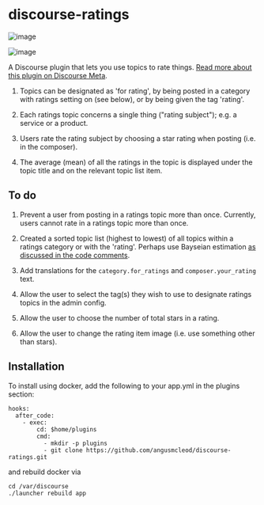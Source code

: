 # discourse-ratings

![image](https://github.com/paviliondev/discourse-ratings/actions/workflows/plugin-linting.yml/badge.svg)

![image](https://github.com/paviliondev/discourse-ratings/actions/workflows/plugin-tests.yml/badge.svg)

A Discourse plugin that lets you use topics to rate things. [Read more about this plugin on Discourse Meta](https://meta.discourse.org/t/topic-star-ratings/39578).

1. Topics can be designated as 'for rating', by being posted in a category with ratings setting on (see below), or by being given the tag 'rating'.

2. Each ratings topic concerns a single thing ("rating subject"); e.g. a service or a product.

3. Users rate the rating subject by choosing a star rating when posting (i.e. in the composer).

4. The average (mean) of all the ratings in the topic is displayed under the topic title and on the relevant topic list item.  

## To do

1. Prevent a user from posting in a ratings topic more than once. Currently, users cannot rate in a ratings topic more than once.

2. Created a sorted topic list (highest to lowest) of all topics within a ratings category or with the 'rating'. Perhaps use Bayseian estimation [as discussed in the code comments](https://github.com/angusmcleod/discourse-ratings/blob/master/plugin.rb#L40).

3. Add translations for the ``category.for_ratings`` and ``composer.your_rating`` text.

4. Allow the user to select the tag(s) they wish to use to designate ratings topics in the admin config.

5. Allow the user to choose the number of total stars in a rating.

6. Allow the user to change the rating item image (i.e. use something other than stars).

## Installation

To install using docker, add the following to your app.yml in the plugins section:

```
hooks:
  after_code:
    - exec:
        cd: $home/plugins
        cmd:
          - mkdir -p plugins
          - git clone https://github.com/angusmcleod/discourse-ratings.git
```

and rebuild docker via

```
cd /var/discourse
./launcher rebuild app
```
